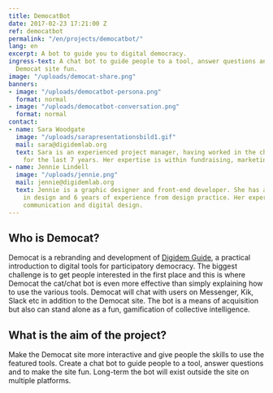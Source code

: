 ```yaml
---
title: DemocatBot
date: 2017-02-23 17:21:00 Z
ref: democatbot
permalink: "/en/projects/democatbot/"
lang: en
excerpt: A bot to guide you to digital democracy.
ingress-text: A chat bot to guide people to a tool, answer questions and to make the
  Democat site fun.
image: "/uploads/democat-share.png"
banners:
- image: "/uploads/democatbot-persona.png"
  format: normal
- image: "/uploads/democatbot-conversation.png"
  format: normal
contact:
- name: Sara Woodgate
  image: "/uploads/sarapresentationsbild1.gif"
  mail: sara@digidemlab.org
  text: Sara is an experienced project manager, having worked in the charity sector
    for the last 7 years. Her expertise is within fundraising, marketing and communications.
- name: Jennie Lindell
  image: "/uploads/jennie.png"
  mail: jennie@digidemlab.org
  text: Jennie is a graphic designer and front-end developer. She has a master degree
    in design and 6 years of experience from design practice. Her expertise is visual
    communication and digital design.
---
```


## Who is Democat?
Democat is a rebranding and development of [Digidem Guide](http://digidemlab.org/en/projects/digidem-guide/), a practical introduction to digital tools for participatory democracy. The biggest challenge is to get people interested in the first place and this is where Democat the cat/chat bot is even more effective than simply explaining how to use the various tools. Democat will chat with users on Messenger, Kik, Slack etc in addition to the Democat site. The bot is a means of acquisition but also can stand alone as a fun, gamification of collective intelligence.

## What is the aim of the project?
Make the Democat site more interactive and give people the skills to use the featured tools. Create a chat bot to guide people to a tool, answer questions and to make the site fun. Long-term the bot will exist outside the site on multiple platforms.
